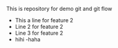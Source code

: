 This is repository for demo git and git flow
- This a line for feature 2
- Line 2 for feature 2
- Line 3 for feature 2
- hihi
    -haha
